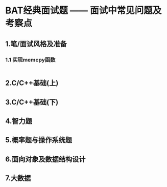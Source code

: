 # BAT经典面试题 —— 面试中常见问题及考察点

## 1.笔/面试风格及准备

### 1.1 实现memcpy函数

```cpp
```

## 2.C/C++基础(上)

## 3.C/C++基础(下)

## 4.智力题

## 5.概率题与操作系统题

## 6.面向对象及数据结构设计

## 7.大数据

